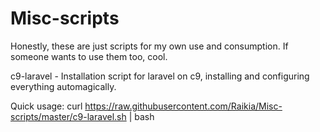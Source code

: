# Misc-scripts
Honestly, these are just scripts for my own use and consumption.  If someone wants to use them too, cool.

c9-laravel - Installation script for laravel on c9, installing and configuring everything automagically.

Quick usage:
    curl https://raw.githubusercontent.com/Raikia/Misc-scripts/master/c9-laravel.sh | bash
